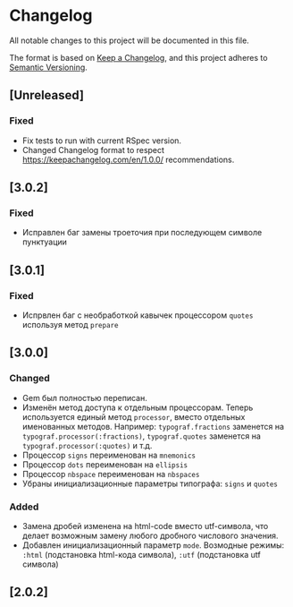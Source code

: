 # Changelog
All notable changes to this project will be documented in this file.

The format is based on [Keep a Changelog](https://keepachangelog.com/en/1.0.0/),
and this project adheres to [Semantic Versioning](https://semver.org/spec/v2.0.0.html).

## [Unreleased]
### Fixed
- Fix tests to run with current RSpec version.
- Changed Changelog format to respect https://keepachangelog.com/en/1.0.0/ recommendations.

## [3.0.2]
### Fixed
- Исправлен баг замены троеточия при последующем символе пунктуации

## [3.0.1]
### Fixed
- Испрвлен баг с необработкой кавычек процессором `quotes` используя метод `prepare`

## [3.0.0]
### Changed
- Gem был полностью переписан.
- Изменён метод доступа к отдельным процессорам. Теперь используется единый метод `processor`, вместо отдельных именованных методов. Например: `typograf.fractions` заменется на `typograf.processor(:fractions)`,  `typograf.quotes` заменется на `typograf.processor(:quotes)` и т.д.
- Процессор `signs` переименован на `mnemonics`
- Процессор `dots` переименован на `ellipsis`
- Процессор `nbspace` переименован на `nbspaces`
- Убраны инициализационные параметры типографа: `signs` и `quotes`

### Added
- Замена дробей изменена на html-code вместо utf-символа, что делает возможным замену любого дробного числового значения.
- Добавлен инициализационный параметр `mode`. Возмодные режимы: `:html` (подстановка html-кода символа), `:utf` (подстановка utf символа)

## [2.0.2]
